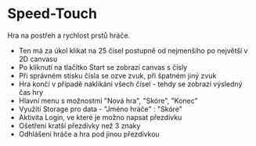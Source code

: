 # Speed-Touch
Hra na postřeh a rychlost prstů hráče.
 - Ten má za úkol klikat na 25 čísel postupně od nejmenšího po největší v 2D canvasu
 - Po kliknutí na tlačítko Start se zobrazí canvas s čísly
 - Při správném stisku čísla se ozve zvuk, při špatném jiný zvuk
 - Hra končí v případě naklikání všech čísel - tehdy se zobrazí výsledný čas hry
 - Hlavní menu s možnostmi "Nová hra", "Skóre", "Konec"
 - Využití Storage pro data - "Jméno hráče" : "Skóre"
 - Aktivita Login, ve které je možno napsat přezdívku
 - Ošetření kratší přezdívky než 3 znaky
 - Odhlášení hráče a hra pod jinou přezdívkou

